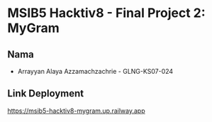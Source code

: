 # MSIB5 Hacktiv8 - Final Project 2: MyGram

## Nama
 - Arrayyan Alaya Azzamachzachrie - GLNG-KS07-024

## Link Deployment
https://msib5-hacktiv8-mygram.up.railway.app
